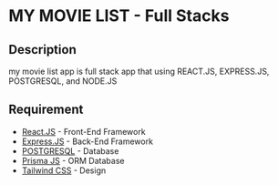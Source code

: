 # MY MOVIE LIST - Full Stacks

## Description
my movie list app is full stack app that using REACT.JS, EXPRESS.JS, POSTGRESQL, and NODE.JS

## Requirement
- [React.JS](https://reactjs.org/) - Front-End Framework
- [Express.JS](https://expressjs.com/) - Back-End Framework
- [POSTGRESQL](https://www.postgresql.org/) - Database
- [Prisma JS](https://www.prisma.io/) - ORM Database
- [Tailwind CSS](https://tailwindcss.com/) - Design
